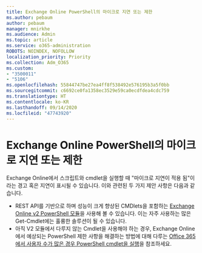 ```yaml
---
title: Exchange Online PowerShell의 마이크로 지연 또는 제한
ms.author: pebaum
author: pebaum
manager: mnirkhe
ms.audience: Admin
ms.topic: article
ms.service: o365-administration
ROBOTS: NOINDEX, NOFOLLOW
localization_priority: Priority
ms.collection: Adm_O365
ms.custom:
- "3500011"
- "5106"
ms.openlocfilehash: 55844747be27ea4ff8f538492e576195b3a5f0bb
ms.sourcegitcommit: c6692ce0fa1358ec3529e59ca0ecdfdea4cdc759
ms.translationtype: HT
ms.contentlocale: ko-KR
ms.lasthandoff: 09/14/2020
ms.locfileid: "47743920"
---
```

# <a name="micro-delays-or-throttling-in-exchange-online-powershell"></a>Exchange Online PowerShell의 마이크로 지연 또는 제한

Exchange Online에서 스크립트와 cmdlet을 실행할 때 "마이크로 지연이 적용 됨"이라는 경고 혹은 지연이 표시될 수 있습니다. 이와 관련된 두 가지 제안 사항은 다음과 같습니다.

- REST API를 기반으로 하며 성능이 크게 향상된 CMDlets을 포함하는 [Exchange Online v2 PowerShell 모듈](https://docs.microsoft.com/powershell/exchange/exchange-online/exchange-online-powershell-v2/exchange-online-powershell-v2?view=exchange-ps)을 사용해 볼 수 있습니다. 이는 자주 사용하는 많은 Get-Cmdlet에는 훌륭한 솔루션이 될 수 있습니다.
- 아직 V2 모듈에서 다루지 않는 Cmdlet을 사용해야 하는 경우, Exchange Online에서 예상되는 PowerShell 제한 사항을 해결하는 방법에 대해 다루는 [Office 365에서 사용자 수가 많은 경우 PowerShell cmdlet을 실행](https://techcommunity.microsoft.com/t5/exchange-team-blog/updated-running-powershell-cmdlets-for-large-numbers-of-users-in/ba-p/1000628#)을 참조하세요.
